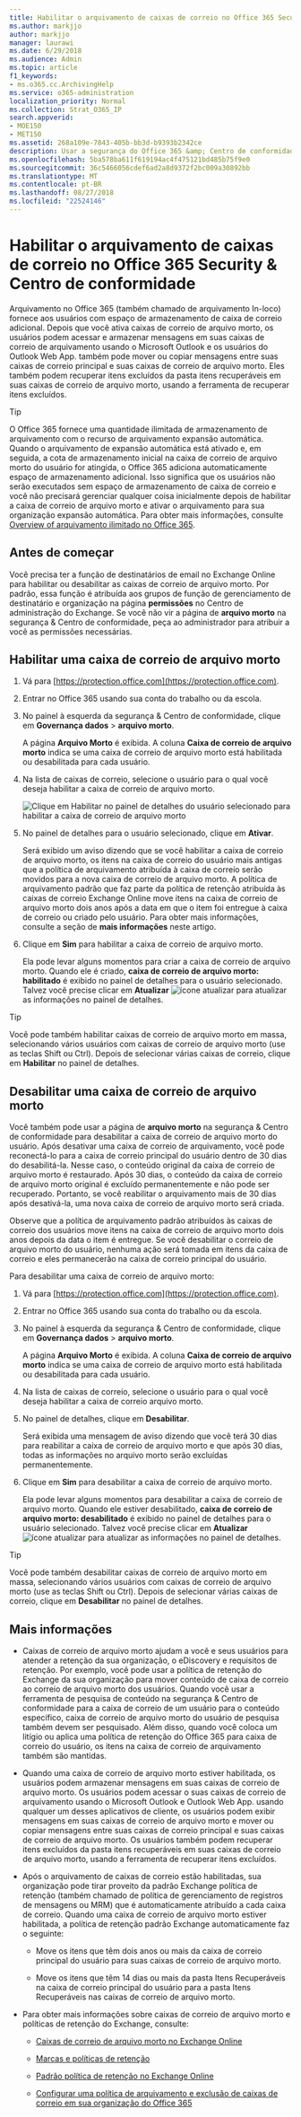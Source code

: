 ```yaml
---
title: Habilitar o arquivamento de caixas de correio no Office 365 Security &amp; Centro de conformidade
ms.author: markjjo
author: markjjo
manager: laurawi
ms.date: 6/29/2018
ms.audience: Admin
ms.topic: article
f1_keywords:
- ms.o365.cc.ArchivingHelp
ms.service: o365-administration
localization_priority: Normal
ms.collection: Strat_O365_IP
search.appverid:
- MOE150
- MET150
ms.assetid: 268a109e-7843-405b-bb3d-b9393b2342ce
description: Usar a segurança do Office 365 &amp; Centro de conformidade para habilitar caixas de correio de arquivo morto suportar a retenção de mensagens da sua organização, eDiscovery e requisitos de retenção.
ms.openlocfilehash: 5ba578ba611f619194ac4f475121bd485b75f9e0
ms.sourcegitcommit: 36c5466056cdef6ad2a8d9372f2bc009a30892bb
ms.translationtype: MT
ms.contentlocale: pt-BR
ms.lasthandoff: 08/27/2018
ms.locfileid: "22524146"
---
```

# <a name="enable-archive-mailboxes-in-the-office-365-security-amp-compliance-center"></a>Habilitar o arquivamento de caixas de correio no Office 365 Security &amp; Centro de conformidade
  
Arquivamento no Office 365 (também chamado de arquivamento In-loco) fornece aos usuários com espaço de armazenamento de caixa de correio adicional. Depois que você ativa caixas de correio de arquivo morto, os usuários podem acessar e armazenar mensagens em suas caixas de correio de arquivamento usando o Microsoft Outlook e os usuários do Outlook Web App. também pode mover ou copiar mensagens entre suas caixas de correio principal e suas caixas de correio de arquivo morto. Eles também podem recuperar itens excluídos da pasta itens recuperáveis em suas caixas de correio de arquivo morto, usando a ferramenta de recuperar itens excluídos. 
  
> [!TIP]
> O Office 365 fornece uma quantidade ilimitada de armazenamento de arquivamento com o recurso de arquivamento expansão automática. Quando o arquivamento de expansão automática está ativado e, em seguida, a cota de armazenamento inicial na caixa de correio de arquivo morto do usuário for atingida, o Office 365 adiciona automaticamente espaço de armazenamento adicional. Isso significa que os usuários não serão executados sem espaço de armazenamento de caixa de correio e você não precisará gerenciar qualquer coisa inicialmente depois de habilitar a caixa de correio de arquivo morto e ativar o arquivamento para sua organização expansão automática. Para obter mais informações, consulte [Overview of arquivamento ilimitado no Office 365](unlimited-archiving.md). 
  
## <a name="before-you-begin"></a>Antes de começar

Você precisa ter a função de destinatários de email no Exchange Online para habilitar ou desabilitar as caixas de correio de arquivo morto. Por padrão, essa função é atribuída aos grupos de função de gerenciamento de destinatário e organização na página **permissões** no Centro de administração do Exchange. Se você não vir a página de **arquivo morto** na segurança &amp; Centro de conformidade, peça ao administrador para atribuir a você as permissões necessárias. 
  
## <a name="enable-an-archive-mailbox"></a>Habilitar uma caixa de correio de arquivo morto
  
1. Vá para [https://protection.office.com](https://protection.office.com).
    
2. Entrar no Office 365 usando sua conta do trabalho ou da escola.
    
3. No painel à esquerda da segurança &amp; Centro de conformidade, clique em **Governança dados** \> **arquivo morto**.
    
    A página **Arquivo Morto** é exibida. A coluna **Caixa de correio de arquivo morto** indica se uma caixa de correio de arquivo morto está habilitada ou desabilitada para cada usuário. 
    
4. Na lista de caixas de correio, selecione o usuário para o qual você deseja habilitar a caixa de correio de arquivo morto.
    
    ![Clique em Habilitar no painel de detalhes do usuário selecionado para habilitar a caixa de correio de arquivo morto](media/8b53cdec-d5c9-4c28-af11-611f95c37b34.png)
  
5. No painel de detalhes para o usuário selecionado, clique em **Ativar**. 
    
    Será exibido um aviso dizendo que se você habilitar a caixa de correio de arquivo morto, os itens na caixa de correio do usuário mais antigas que a política de arquivamento atribuída à caixa de correio serão movidos para a nova caixa de correio de arquivo morto. A política de arquivamento padrão que faz parte da política de retenção atribuída às caixas de correio Exchange Online move itens na caixa de correio de arquivo morto dois anos após a data em que o item foi entregue à caixa de correio ou criado pelo usuário. Para obter mais informações, consulte a seção de **mais informações** neste artigo. 
    
6. Clique em **Sim** para habilitar a caixa de correio de arquivo morto. 
    
    Ela pode levar alguns momentos para criar a caixa de correio de arquivo morto. Quando ele é criado, **caixa de correio de arquivo morto: habilitado** é exibido no painel de detalhes para o usuário selecionado. Talvez você precise clicar em **Atualizar** ![ícone atualizar](media/O365-MDM-Policy-RefreshIcon.gif) para atualizar as informações no painel de detalhes. 
    
> [!TIP]
> Você pode também habilitar caixas de correio de arquivo morto em massa, selecionando vários usuários com caixas de correio de arquivo morto (use as teclas Shift ou Ctrl). Depois de selecionar várias caixas de correio, clique em **Habilitar** no painel de detalhes.  
  
## <a name="disable-an-archive-mailbox"></a>Desabilitar uma caixa de correio de arquivo morto
  
Você também pode usar a página de **arquivo morto** na segurança &amp; Centro de conformidade para desabilitar a caixa de correio de arquivo morto do usuário. Após desativar uma caixa de correio de arquivamento, você pode reconectá-lo para a caixa de correio principal do usuário dentro de 30 dias do desabilitá-la. Nesse caso, o conteúdo original da caixa de correio de arquivo morto é restaurado. Após 30 dias, o conteúdo da caixa de correio de arquivo morto original é excluído permanentemente e não pode ser recuperado. Portanto, se você reabilitar o arquivamento mais de 30 dias após desativá-la, uma nova caixa de correio de arquivo morto será criada. 
  
Observe que a política de arquivamento padrão atribuídos às caixas de correio dos usuários move itens na caixa de correio de arquivo morto dois anos depois da data o item é entregue. Se você desabilitar o correio de arquivo morto do usuário, nenhuma ação será tomada em itens da caixa de correio e eles permanecerão na caixa de correio principal do usuário.
  
Para desabilitar uma caixa de correio de arquivo morto:
  
1. Vá para [https://protection.office.com](https://protection.office.com).
    
2. Entrar no Office 365 usando sua conta do trabalho ou da escola.
    
3. No painel à esquerda da segurança &amp; Centro de conformidade, clique em **Governança dados** \> **arquivo morto**.
    
    A página **Arquivo Morto** é exibida. A coluna **Caixa de correio de arquivo morto** indica se uma caixa de correio de arquivo morto está habilitada ou desabilitada para cada usuário. 
    
4. Na lista de caixas de correio, selecione o usuário para o qual você deseja habilitar a caixa de correio arquivo morto.
    
5. No painel de detalhes, clique em **Desabilitar**. 
    
    Será exibida uma mensagem de aviso dizendo que você terá 30 dias para reabilitar a caixa de correio de arquivo morto e que após 30 dias, todas as informações no arquivo morto serão excluídas permanentemente. 
    
6. Clique em **Sim** para desabilitar a caixa de correio de arquivo morto. 
    
    Ela pode levar alguns momentos para desabilitar a caixa de correio de arquivo morto. Quando ele estiver desabilitado, **caixa de correio de arquivo morto: desabilitado** é exibido no painel de detalhes para o usuário selecionado. Talvez você precise clicar em **Atualizar** ![ícone atualizar](media/O365-MDM-Policy-RefreshIcon.gif) para atualizar as informações no painel de detalhes. 
    
> [!TIP]
> Você pode também desabilitar caixas de correio de arquivo morto em massa, selecionando vários usuários com caixas de correio de arquivo morto (use as teclas Shift ou Ctrl). Depois de selecionar várias caixas de correio, clique em **Desabilitar** no painel de detalhes.  
  
## <a name="more-information"></a>Mais informações
  
- Caixas de correio de arquivo morto ajudam a você e seus usuários para atender a retenção da sua organização, o eDiscovery e requisitos de retenção. Por exemplo, você pode usar a política de retenção do Exchange da sua organização para mover conteúdo de caixa de correio ao correio de arquivo morto dos usuários. Quando você usar a ferramenta de pesquisa de conteúdo na segurança &amp; Centro de conformidade para a caixa de correio de um usuário para o conteúdo específico, caixa de correio de arquivo morto do usuário de pesquisa também devem ser pesquisado. Além disso, quando você coloca um litígio ou aplica uma política de retenção do Office 365 para caixa de correio do usuário, os itens na caixa de correio de arquivamento também são mantidas.
  
- Quando uma caixa de correio de arquivo morto estiver habilitada, os usuários podem armazenar mensagens em suas caixas de correio de arquivo morto. Os usuários podem acessar o suas caixas de correio de arquivamento usando o Microsoft Outlook e Outlook Web App. usando qualquer um desses aplicativos de cliente, os usuários podem exibir mensagens em suas caixas de correio de arquivo morto e mover ou copiar mensagens entre suas caixas de correio principal e suas caixas de correio de arquivo morto. Os usuários também podem recuperar itens excluídos da pasta itens recuperáveis em suas caixas de correio de arquivo morto, usando a ferramenta de recuperar itens excluídos. 
  
- Após o arquivamento de caixas de correio estão habilitadas, sua organização pode tirar proveito da padrão Exchange política de retenção (também chamado de política de gerenciamento de registros de mensagens ou MRM) que é automaticamente atribuído a cada caixa de correio. Quando uma caixa de correio de arquivo morto estiver habilitada, a política de retenção padrão Exchange automaticamente faz o seguinte: 
  
    - Move os itens que têm dois anos ou mais da caixa de correio principal do usuário para suas caixas de correio de arquivo morto. 
    
    - Move os itens que têm 14 dias ou mais da pasta Itens Recuperáveis na caixa de correio principal do usuário para a pasta Itens Recuperáveis nas caixas de correio de arquivo morto.
    
- Para obter mais informações sobre caixas de correio de arquivo morto e políticas de retenção do Exchange, consulte:
  
  - [Caixas de correio de arquivo morto no Exchange Online](https://go.microsoft.com/fwlink/?LinkId=404421)
    
  - [Marcas e políticas de retenção](https://go.microsoft.com/fwlink/?LinkId=404424)
    
  - [Padrão política de retenção no Exchange Online](https://go.microsoft.com/fwlink/?linkid=839418)
    
  - [Configurar uma política de arquivamento e exclusão de caixas de correio em sua organização do Office 365](set-up-an-archive-and-deletion-policy-for-mailboxes.md)

